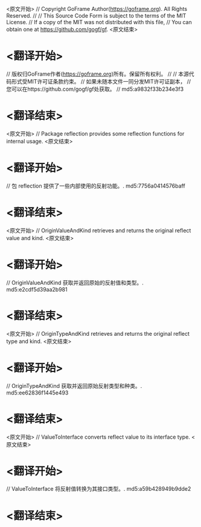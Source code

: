 
<原文开始>
// Copyright GoFrame Author(https://goframe.org). All Rights Reserved.
//
// This Source Code Form is subject to the terms of the MIT License.
// If a copy of the MIT was not distributed with this file,
// You can obtain one at https://github.com/gogf/gf.
<原文结束>

# <翻译开始>
// 版权归GoFrame作者(https://goframe.org)所有。保留所有权利。
//
// 本源代码形式受MIT许可证条款约束。
// 如果未随本文件一同分发MIT许可证副本，
// 您可以在https://github.com/gogf/gf处获取。
// md5:a9832f33b234e3f3
# <翻译结束>


<原文开始>
// Package reflection provides some reflection functions for internal usage.
<原文结束>

# <翻译开始>
// 包 reflection 提供了一些内部使用的反射功能。. md5:7756a0414576baff
# <翻译结束>


<原文开始>
// OriginValueAndKind retrieves and returns the original reflect value and kind.
<原文结束>

# <翻译开始>
// OriginValueAndKind 获取并返回原始的反射值和类型。. md5:e2cdf5d39aa2b981
# <翻译结束>


<原文开始>
// OriginTypeAndKind retrieves and returns the original reflect type and kind.
<原文结束>

# <翻译开始>
// OriginTypeAndKind 获取并返回原始反射类型和种类。. md5:ee62836f1445e493
# <翻译结束>


<原文开始>
// ValueToInterface converts reflect value to its interface type.
<原文结束>

# <翻译开始>
// ValueToInterface 将反射值转换为其接口类型。. md5:a59b428949b9dde2
# <翻译结束>

